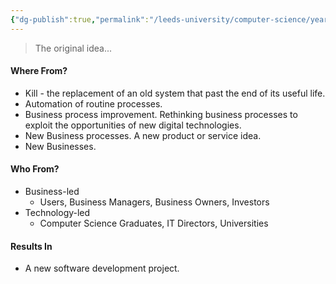 ```yaml
---
{"dg-publish":true,"permalink":"/leeds-university/computer-science/year-1/professional-computing/week-3-2-software-development-process/1-initiation/"}
---
```


>The original idea...
#### Where From?
- Kill - the replacement of an old system that past the end of its useful life.
- Automation of routine processes.
- Business process improvement. Rethinking business processes to exploit the opportunities of new digital technologies.
- New Business processes. A new product or service idea.
- New Businesses.
#### Who From?
- Business-led
	- Users, Business Managers, Business Owners, Investors
- Technology-led
	- Computer Science Graduates, IT Directors, Universities
#### Results In
- A new software development project.